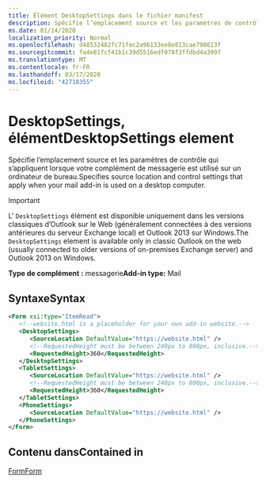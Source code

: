 ```yaml
---
title: Élément DesktopSettings dans le fichier manifest
description: Spécifie l’emplacement source et les paramètres de contrôle qui s’appliquent lorsque votre complément de messagerie est utilisé sur un ordinateur de bureau.
ms.date: 01/14/2020
localization_priority: Normal
ms.openlocfilehash: d48532482fc71fec2a96133ee8e813cae798613f
ms.sourcegitcommit: fa4e81fcf41b1c39d5516edf078f3ffdbd4a3997
ms.translationtype: MT
ms.contentlocale: fr-FR
ms.lasthandoff: 03/17/2020
ms.locfileid: "42718355"
---
```

# <a name="desktopsettings-element"></a><span data-ttu-id="48157-103">DesktopSettings, élément</span><span class="sxs-lookup"><span data-stu-id="48157-103">DesktopSettings element</span></span>

<span data-ttu-id="48157-104">Spécifie l’emplacement source et les paramètres de contrôle qui s’appliquent lorsque votre complément de messagerie est utilisé sur un ordinateur de bureau.</span><span class="sxs-lookup"><span data-stu-id="48157-104">Specifies source location and control settings that apply when your mail add-in is used on a desktop computer.</span></span>

> [!IMPORTANT]
> <span data-ttu-id="48157-105">L' `DesktopSettings` élément est disponible uniquement dans les versions classiques d’Outlook sur le Web (généralement connectées à des versions antérieures du serveur Exchange local) et Outlook 2013 sur Windows.</span><span class="sxs-lookup"><span data-stu-id="48157-105">The `DesktopSettings` element is available only in classic Outlook on the web (usually connected to older versions of on-premises Exchange server) and Outlook 2013 on Windows.</span></span>

<span data-ttu-id="48157-106">**Type de complément :** messagerie</span><span class="sxs-lookup"><span data-stu-id="48157-106">**Add-in type:** Mail</span></span>

## <a name="syntax"></a><span data-ttu-id="48157-107">Syntaxe</span><span class="sxs-lookup"><span data-stu-id="48157-107">Syntax</span></span>

```XML
<Form xsi:type="ItemRead">
   <!--website.html is a placeholder for your own add-in website.-->
   <DesktopSettings>
      <SourceLocation DefaultValue="https://website.html" />
      <!--RequestedHeight must be between 240px to 800px, inclusive.-->
      <RequestedHeight>360</RequestedHeight>
   </DesktopSettings>
   <TabletSettings>
      <SourceLocation DefaultValue="https://website.html" />
      <!--RequestedHeight must be between 240px to 800px, inclusive.-->
      <RequestedHeight>360</RequestedHeight>
   </TabletSettings>
   <PhoneSettings>
      <SourceLocation DefaultValue="https://website.html" />
   </PhoneSettings>
</Form>
```

## <a name="contained-in"></a><span data-ttu-id="48157-108">Contenu dans</span><span class="sxs-lookup"><span data-stu-id="48157-108">Contained in</span></span>

[<span data-ttu-id="48157-109">Form</span><span class="sxs-lookup"><span data-stu-id="48157-109">Form</span></span>](form.md)
